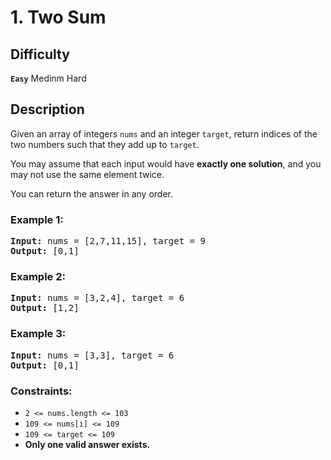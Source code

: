 # 1. Two Sum

## Difficulty

**`Easy`** Medinm Hard

## Description

Given an array of integers `nums` and an integer `target`, return indices of the two numbers such that they add up to `target`.

You may assume that each input would have **exactly one solution**, and you may not use the same element twice.

You can return the answer in any order.

 

### Example 1:

<pre>
<b>Input:</b> nums = [2,7,11,15], target = 9
<b>Output:</b> [0,1]
</pre>

### Example 2:

<pre>
<b>Input:</b> nums = [3,2,4], target = 6
<b>Output:</b> [1,2]
</pre>

### Example 3:

<pre>
<b>Input:</b> nums = [3,3], target = 6
<b>Output:</b> [0,1]
</pre>

### Constraints:

* `2 <= nums.length <= 103`
* `109 <= nums[i] <= 109`
* `109 <= target <= 109`
* **Only one valid answer exists.**
